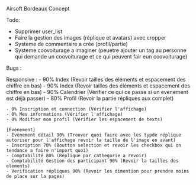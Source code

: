 Airsoft Bordeaux Concept

Todo:

- Supprimer user_list
- Faire la gestion des images (réplique et avatars) avec cropper
- Systeme de commentaire a crée (profil/partie)
- Systeme coovoiturage a imaginer (peuetre ajouter un tag au personne qui demande un coovoiturage et ce qui peuvent fair eun coovoiturage)


Bugs :

Responsive :
    - 90% Index (Revoir tailles des éléments et espacement des chiffre en bas)
    - 90% Index (Revoir tailles des éléments et espacement des chiffre en bas)
    - 90% Calendrier (Vérifier ce qui ce passe si un evenement est déjà passer)
    - 80% Profil (Revoir la partie répliques aux complet)

    - 0% Inscription et connection (Vérifier l'affichage)
    - 0% Mes informations (Vérifier l'affichage)
    - 0% Modifier mon profil (Vérifier les espacement de texts)

    [Évènement]
    - Évènement détail 90% (Trouver quoi faire avec les typde réplique autoriser pour l'affichage revoir la taille de l'image en avant)
    - Inscription 70% (Boutton selection et revoir les checkbox qui on tendance a faire n'import quoi)
    - Comptabilité 80% (Réplique par cathegorie a revoir)
    - Comptabilité Gestion des participant 90% (Revoir la tailles des elements)
    - Verification répliques 90% (Revoir les dimention pour prendre moins de place sur la pages)
